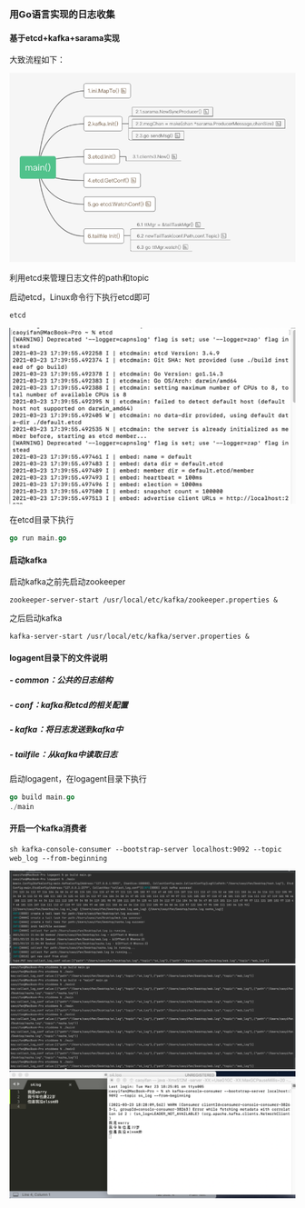 ### 用Go语言实现的日志收集

#### 基于etcd+kafka+sarama实现

大致流程如下：

![image](https://github.com/elssm/Go-logagent/blob/main/5.png)

利用etcd来管理日志文件的path和topic

启动etcd，Linux命令行下执行etcd即可

```go
etcd
```
![image](https://github.com/elssm/Go-logagent/blob/main/4.png)

在etcd目录下执行

```go
go run main.go
```

#### 启动kafka

启动kafka之前先启动zookeeper

```shell
zookeeper-server-start /usr/local/etc/kafka/zookeeper.properties &
```

之后启动kafka

```shell
kafka-server-start /usr/local/etc/kafka/server.properties &
```

#### logagent目录下的文件说明

##### - common：公共的日志结构

##### - conf：kafka和etcd的相关配置

##### - kafka：将日志发送到kafka中

##### - tailfile：从kafka中读取日志

启动logagent，在logagent目录下执行

```go
go build main.go
./main
```

#### 开启一个kafka消费者

```shell
sh kafka-console-consumer --bootstrap-server localhost:9092 --topic web_log --from-beginning
```

![image](https://github.com/elssm/Go-logagent/blob/main/1.png)
![image](https://github.com/elssm/Go-logagent/blob/main/2.png)
![image](https://github.com/elssm/Go-logagent/blob/main/3.png)
